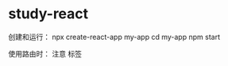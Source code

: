 # study-react

创建和运行：
npx create-react-app my-app
cd my-app
npm start


使用路由时：
注意      <BrowserRouter> 标签 